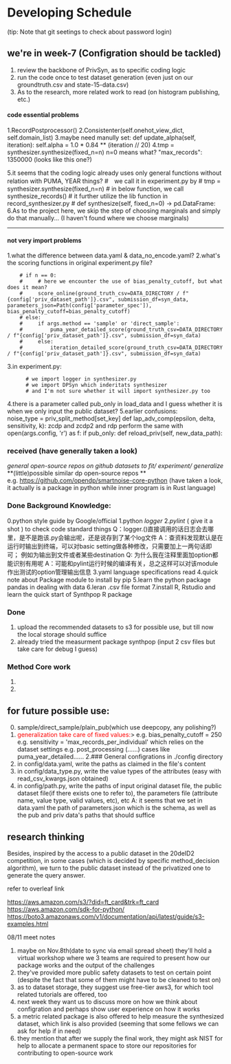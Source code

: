 # Developing Schedule
(tip: Note that git seetings to check about password login)
## we're in week-7 (Configration should be tackled)
1. review the backbone of PrivSyn, as to specific coding logic
2. run the code once to test dataset generation (even just on our groundtruth.csv and state-15-data.csv) 
3. As to the research, more related work to read (on histogram publishing, etc.) 


#### code essential problems
1.RecordPostprocessor()
2.Consistenter(self.onehot_view_dict, self.domain_list)
3.maybe need manully set: 
def update_alpha(self, iteration):
   self.alpha = 1.0 * 0.84 ** (iteration // 20)
4.tmp = synthesizer.synthesize(fixed_n=n) n=0 means what?
 "max_records": 1350000 (looks like this one?)

5.it seems that the coding logic already uses only general functions without relation with PUMA, YEAR things?
    #　we call it in experiment.py by 
    #  tmp = synthesizer.synthesize(fixed_n=n)
    # in below function, we call synthesize_records()
    # it further utilize the lib function in record_synthesizer.py
    # def synthesize(self, fixed_n=0) -> pd.DataFrame:
6.As to the project here, we skip the step of choosing marginals and simply do that manually...
(I haven't found where we choose marginals)

------------------------------------------------
#### not very import problems 
1.what the difference between data.yaml & data_no_encode.yaml?
2.what's the scoring functions in original experiment.py file?
```
    # if n == 0:
    #     # here we encounter the use of bias_penalty_cutoff, but what does it mean?
    #     score_online(ground_truth_csv=DATA_DIRECTORY / f"{config['priv_dataset_path']}.csv", submission_df=syn_data, parameters_json=Path(config['parameter_spec']), bias_penalty_cutoff=bias_penalty_cutoff)
    # else:
    #     if args.method == 'sample' or 'direct_sample':
    #         puma_year_detailed_score(ground_truth_csv=DATA_DIRECTORY / f"{config['priv_dataset_path']}.csv", submission_df=syn_data)
    #     else:
    #         iteration_detailed_score(ground_truth_csv=DATA_DIRECTORY / f"{config['priv_dataset_path']}.csv", submission_df=syn_data)
```
3.in experiment.py:
```
      # we import logger in synthesizer.py
      # we import DPSyn which inderitats synthesizer 
      # and I'm not sure whether it will import synthesizer.py too
```
4.there is a parameter called pub_only in load_data and I guess whether it is when we only input the public dataset?
5.earlier confusions:  
  noise_type = priv_split_method[set_key]
  def lap_adv_comp(epsilon, delta, sensitivity, k):
  zcdp and zcdp2 and rdp perform the same
  with open(args.config, 'r') as f:
  if pub_only:
  def reload_priv(self, new_data_path):


### received (have generally taken a look)
*general open-source repos on github*
*datasets to fit/ experiment/ generalize*
**(little)possible similar dp open-source repos **  
   e.g. https://github.com/opendp/smartnoise-core-python (have taken a look, it actually is a package in python while inner program is in Rust language)


### Done Background Knowledge:
0.python style guide by Google/official
1.python *logger*
2.*pylint* ( give it a shot ) to check code standard things 
Q：logger.()直接调用的话日志会去哪里，是不是跑该.py会输出呢，还是说存到了某个log文件
A：查资料发现默认是在运行时输出到终端，可以对basic setting做各种修改，只需要加上一两句话即可；
例如为输出到文件或者某些destination
Q:  为什么我在注释里面加option都能识别有用呢
A：可能和pylint运行时候的编译有关，总之这样可以对该module作出测试的option管理输出信息
3.yaml language specifications read
4.quick note about Package module to install by pip
5.learn the python package pandas in dealing with data
6.leran .csv file format
7.install R, Rstudio and learn the quick start of Synthpop R package



### Done 
1. upload the recommended datasets to s3 for possible use, but till now the local storage should suffice
2. already tried the measurment package synthpop (input 2 csv files but take care for debug I guess)


### Method Core work
1.
2. 







## for future possible use: 
0. sample/direct_sample/plain_pub(which use deepcopy, any polishing?)
1. <font color=red>generalization take care of fixed values:</font>>
   e.g.
    bias_penalty_cutoff = 250
   e.g.
    sensitivity = 'max_records_per_individual' which relies on the dataset settings
   e.g.
    post_processing (......)
    cases like puma_year_detailed......
2.### General configrations in ./config directory
1. in config/data.yaml, write the paths as claimed in the file's content
2. in config/data_type.py, write the value types of the attributes (easy with read_csv_kwargs.json obtained)
3. in config/path.py,  write the paths of input original dataset file, the public dataset file(if there exists one to refer to), the parameters file (attribute name,  value type, valid values, etc), etc
A: it seems that we set in data.yaml the path of parameters.json which is the schema, as well as the pub and priv data's paths that should suffice




## research thinking
 Besides, inspired by the access to a public dataset in the 20deID2 competition, in some cases (which is decided by specific method_decision algorithm), we turn to the public dataset instead of the privatized one to generate the query answer. 

refer to overleaf link


https://aws.amazon.com/s3/?did=ft_card&trk=ft_card
https://aws.amazon.com/sdk-for-python/
https://boto3.amazonaws.com/v1/documentation/api/latest/guide/s3-examples.html

08/11 meet notes
1. maybe on Nov.8th(date to sync via email spread sheet) they'll hold a virtual workshop where we 3 teams are required to present how our package works and the output of the challenges
2. they've provided more public safety datasets to test on certain point (despite the fact that some of them might have to be cleaned to test on)
3. as to dataset storage, they suggest use free-tier aws3, for which tool related tutorials are offered, too
4. next week they want us to discuss more on how we think about configration and perhaps show user experience on how it works
5. a metric related package is also offered to help measure the synthesized dataset, which link is also provided (seeming that some fellows we can ask for help if in need)
6. they mention that after we supply the final work, they might ask NIST for help to allocate a permanent space to store our repositories for contributing to open-source work